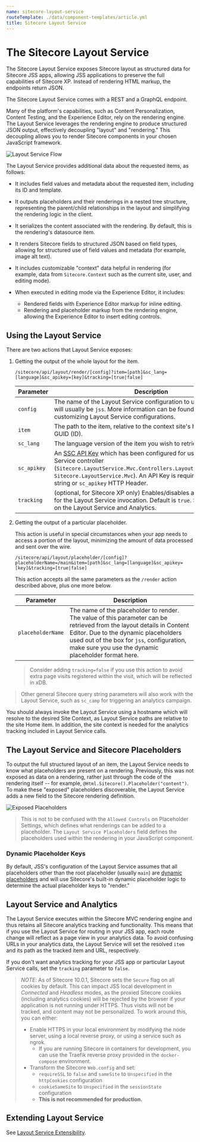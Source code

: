 ```yaml
---
name: sitecore-layout-service
routeTemplate: ./data/component-templates/article.yml
title: Sitecore Layout Service
---
```


# The Sitecore Layout Service

The Sitecore Layout Service exposes Sitecore layout as structured data for Sitecore JSS apps, allowing JSS applications to preserve the full capabilities of Sitecore XP. Instead of rendering HTML markup, the endpoints return JSON.

The Sitecore Layout Service comes with a REST and a GraphQL endpoint. 

Many of the platform's capabilities, such as Content Personalization, Content Testing, and the Experience Editor, rely on the rendering engine. The Layout Service leverages the rendering engine to produce structured JSON output, effectively decoupling "layout" and "rendering." This decoupling allows you to render Sitecore components in your chosen JavaScript framework.

![Layout Service Flow](/assets/img/layout-service-flow.svg)

The Layout Service provides additional data about the requested items, as follows:

- It includes field values and metadata about the requested item, including its ID and template.

- It outputs placeholders and their renderings in a nested tree structure, representing the parent/child relationships in the layout and simplifying the rendering logic in the client.

- It serializes the content associated with the rendering. By default, this is the rendering's datasource item.

- It renders Sitecore fields to structured JSON based on field types, allowing for structured use of field values and metadata (for example, image alt text).

- It includes customizable "context" data helpful in rendering (for example, data from `Sitecore.Context` such as the current site, user, and editing mode).

- When executed in editing mode via the Experience Editor, it includes:
    - Rendered fields with Experience Editor markup for inline editing.
    - Rendering and placeholder markup from the rendering engine, allowing the Experience Editor to insert editing controls.

## Using the Layout Service

There are two actions that Layout Service exposes:

1. Getting the output of the whole layout for the item.

    ```
    /sitecore/api/layout/render/[config]?item=[path]&sc_lang=[language]&sc_apikey=[key]&tracking=[true|false]
    ```

    | Parameter | Description |
    |-----------|-------------|
    | `config`  | The name of the Layout Service configuration to use. For JSS, this will usually be `jss`. More information can be found below on customizing Layout Service configurations. |
    | `item`    | The path to the item, relative to the context site's home item or item GUID (ID). |
    | `sc_lang` | The language version of the item you wish to retrieve. |
    | `sc_apikey`     | An [SSC API Key](https://doc.sitecore.net/sitecore_experience_platform/developing/developing_with_sitecore/sitecoreservicesclient/api_keys_for_the_odata_item_service) which has been configured for use with the Layout Service controller (`Sitecore.LayoutService.Mvc.Controllers.LayoutServiceController, Sitecore.LayoutService.Mvc`). An API Key is required in the query string or `sc_apikey` HTTP Header. |
    | `tracking`    | (optional, for Sitecore XP only) Enables/disables analytics tracking for the Layout Service invocation. Default is `true`. See details below on the Layout Service and Analytics. |

2. Getting the output of a particular placeholder.

    This action is useful in special circumstances when your app needs to access a portion of the layout, minimizing the amount of data processed and sent over the wire.

    ```
    /sitecore/api/layout/placeholder/[config]?placeholderName=/main&item=[path]&sc_lang=[language]&sc_apikey=[key]&tracking=[true|false]
    ```

    This action accepts all the same parameters as the `/render` action described above, plus one more below.

    | Parameter | Description |
    |-----------|-------------|
    | `placeholderName`  | The name of the placeholder to render. The value of this parameter can be retrieved from the layout details in Content Editor. Due to the dynamic placeholders used out of the box for `jss`, configuration, make sure you use the dynamic placeholder format here.  |
    
     > Consider adding `tracking=false` if you use this action to avoid extra page visits registered within the visit, which will be reflected in xDB. 

> Other general Sitecore query string parameters will also work with the Layout Service, such as `sc_camp` for triggering an analytics campaign.

You should always invoke the Layout Service using a hostname which will resolve to the desired Site Context, as Layout Service paths are relative to the site Home item. In addition, the site context is needed for the analytics tracking included in Layout Service calls.

## The Layout Service and Sitecore Placeholders

To output the full structured layout of an item, the Layout Service needs to know what
placeholders are present on a rendering. Previously, this was not exposed as data on a rendering,
rather just through the code of the rendering itself -- for example, `@Html.Sitecore().Placeholder("content")`. To make these "exposed" placeholders discoverable, the Layout Service adds a new field to the Sitecore rendering
definition.

![Exposed Placeholders](/assets/img/layout-service-exposed-placeholders.png)

> This is not to be confused with the `Allowed Controls` on Placeholder Settings, which defines what renderings can be added to a placeholder. The `Layout Service Placeholders` field defines the placeholders used within the rendering in your JavaScript component.

### Dynamic Placeholder Keys

By default, JSS's configuration of the Layout Service assumes that all placeholders other than the root placeholder (usually `main`) are [dynamic placeholders](/docs/techniques/dynamic-placeholders) and will use Sitecore's built-in dynamic placeholder logic to determine the actual placeholder keys to "render."

## Layout Service and Analytics

The Layout Service executes within the Sitecore MVC rendering engine and thus retains all Sitecore analytics tracking and functionality. This means that if you use the Layout Service for routing in your JSS app, each route change will reflect as a page view in your analytics data. To avoid confusing URLs in your analytics data, the Layout Service will set the resolved `item` and its path as the tracked item and URL, respectively.

If you don't want analytics tracking for your JSS app or particular Layout Service calls, set the `tracking` parameter to `false`.

> _NOTE_: As of Sitecore 10.0.1, Sitecore sets the `Secure` flag on all cookies by default. This can impact JSS local development in *Connected* and *Headless* modes, as the proxied Sitecore cookies (including analytics cookies) will be rejected by the browser if your application is not running under HTTPS. Thus visits will not be tracked, and content may not be personalized. To work around this, you can either:
> * Enable HTTPS in your local environment by modifying the node server, using a local reverse proxy, or using a service such as ngrok.
>     * If you are running Sitecore in containers for development, you can use the Traefik reverse proxy provided in the `docker-compose` environment.
> * Transform the Sitecore `Web.config` and set:
>     * `requireSSL` to `false` and `sameSite` to `Unspecified` in the `httpCookies` configuration
>     * `cookieSameSite` to `Unspecified` in the `sessionState` configuration
>     * **This is not recommended for production.**


## Extending Layout Service

See [Layout Service Extensibility](/docs/techniques/extending-layout-service/extending-layout-service-overview).